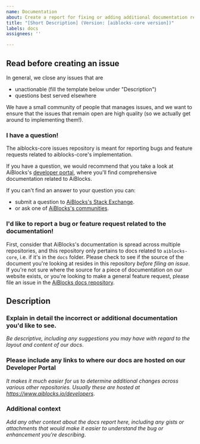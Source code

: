 ```yaml
---
name: Documentation
about: Create a report for fixing or adding additional documentation related to aiblocks-core
title: "[Short Description] (Version: [aiblocks-core version])"
labels: docs
assignees: ''

---
```


## Read before creating an issue

In general, we close any issues that are
* unactionable (fill the template below under "Description")
* questions best served elsewhere

We have a small community of people that manages issues, and we want to ensure that the issues that remain open are high quality (so we actually get around to implementing them!).

### I have a question!

The aiblocks-core issues repository is meant for reporting bugs and feature requests related to aiblocks-core's implementation.

If you have a question, we would recommend that you take a look at AiBlocks's [developer portal][1], where you'll find comprehensive documentation related to AiBlocks.

If you can't find an answer to your question you can:
* submit a question to [AiBlocks's Stack Exchange][2].
* or ask one of [AiBlocks's communities][3].

[1]: https://www.aiblocks.io/developers/
[2]: https://aiblocks.stackexchange.com/
[3]: https://www.aiblocks.io/community/#communities

### I'd like to report a bug or feature request related to the documentation!

First, consider that AiBlocks's documentation is spread across multiple repositories, and this repository only pertains to docs related to `aiblocks-core`, i.e. if it's in the `docs` folder. Please check to see if the source of the document you're looking at resides in this repository *before filing an issue*. If you're not sure where the source for a piece of documentation on our website exists, or you're looking to make a general feature request, please file an issue in the [AiBlocks docs repository][4].

[4]: https://github.com/aiblocks/docs

## Description

### Explain in detail the incorrect or additional documentation you'd like to see.

*Be descriptive, including any suggestions you may have with regard to the layout and content of our docs*.

### Please include any links to where our docs are hosted on our Developer Portal

*It makes it much easier for us to determine additional changes across various other repositories. Usually these are hosted at https://www.aiblocks.io/developers*.

### Additional context
*Add any other context about the docs report here, including any gists or attachments that would make it easier to understand the bug or enhancement you're describing*.
